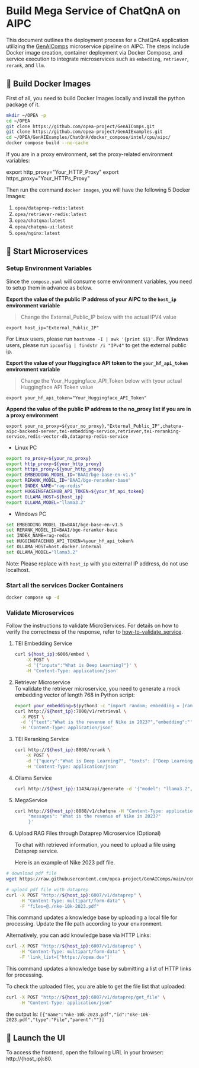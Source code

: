 # Build Mega Service of ChatQnA on AIPC

This document outlines the deployment process for a ChatQnA application utilizing the [GenAIComps](https://github.com/opea-project/GenAIComps.git) microservice pipeline on AIPC. The steps include Docker image creation, container deployment via Docker Compose, and service execution to integrate microservices such as `embedding`, `retriever`, `rerank`, and `llm`.

## 🚀 Build Docker Images

First of all, you need to build Docker Images locally and install the python package of it.

```bash
mkdir ~/OPEA -p
cd ~/OPEA
git clone https://github.com/opea-project/GenAIComps.git
git clone https://github.com/opea-project/GenAIExamples.git
cd ~/OPEA/GenAIExamples/ChatQnA/docker_compose/intel/cpu/aipc/
docker compose build --no-cache
```

If you are in a proxy environment, set the proxy-related environment variables:

export http_proxy="Your_HTTP_Proxy"
export https_proxy="Your_HTTPs_Proxy"

Then run the command `docker images`, you will have the following 5 Docker Images:

1. `opea/dataprep-redis:latest`
2. `opea/retriever-redis:latest`
3. `opea/chatqna:latest`
4. `opea/chatqna-ui:latest`
5. `opea/nginx:latest`

## 🚀 Start Microservices

### Setup Environment Variables

Since the `compose.yaml` will consume some environment variables, you need to setup them in advance as below.

**Export the value of the public IP address of your AIPC to the `host_ip` environment variable**

> Change the External_Public_IP below with the actual IPV4 value

```
export host_ip="External_Public_IP"
```

For Linux users, please run `hostname -I | awk '{print $1}'`. For Windows users, please run `ipconfig | findstr /i "IPv4"` to get the external public ip.

**Export the value of your Huggingface API token to the `your_hf_api_token` environment variable**

> Change the Your_Huggingface_API_Token below with tyour actual Huggingface API Token value

```
export your_hf_api_token="Your_Huggingface_API_Token"
```

**Append the value of the public IP address to the no_proxy list if you are in a proxy environment**

```
export your_no_proxy=${your_no_proxy},"External_Public_IP",chatqna-aipc-backend-server,tei-embedding-service,retriever,tei-reranking-service,redis-vector-db,dataprep-redis-service
```

- Linux PC

```bash
export no_proxy=${your_no_proxy}
export http_proxy=${your_http_proxy}
export https_proxy=${your_http_proxy}
export EMBEDDING_MODEL_ID="BAAI/bge-base-en-v1.5"
export RERANK_MODEL_ID="BAAI/bge-reranker-base"
export INDEX_NAME="rag-redis"
export HUGGINGFACEHUB_API_TOKEN=${your_hf_api_token}
export OLLAMA_HOST=${host_ip}
export OLLAMA_MODEL="llama3.2"
```

- Windows PC

```bash
set EMBEDDING_MODEL_ID=BAAI/bge-base-en-v1.5
set RERANK_MODEL_ID=BAAI/bge-reranker-base
set INDEX_NAME=rag-redis
set HUGGINGFACEHUB_API_TOKEN=%your_hf_api_token%
set OLLAMA_HOST=host.docker.internal
set OLLAMA_MODEL="llama3.2"
```

Note: Please replace with `host_ip` with you external IP address, do not use localhost.

### Start all the services Docker Containers

```bash
docker compose up -d
```

### Validate Microservices

Follow the instructions to validate MicroServices.
For details on how to verify the correctness of the response, refer to [how-to-validate_service](../../hpu/gaudi/how_to_validate_service.md).

1. TEI Embedding Service

   ```bash
   curl ${host_ip}:6006/embed \
       -X POST \
       -d '{"inputs":"What is Deep Learning?"}' \
       -H 'Content-Type: application/json'
   ```

2. Retriever Microservice  
   To validate the retriever microservice, you need to generate a mock embedding vector of length 768 in Python script:

   ```bash
   export your_embedding=$(python3 -c "import random; embedding = [random.uniform(-1, 1) for _ in range(768)]; print(embedding)")
   curl http://${host_ip}:7000/v1/retrieval \
     -X POST \
     -d '{"text":"What is the revenue of Nike in 2023?","embedding":"'"${your_embedding}"'"}' \
     -H 'Content-Type: application/json'
   ```

3. TEI Reranking Service

   ```bash
   curl http://${host_ip}:8808/rerank \
       -X POST \
       -d '{"query":"What is Deep Learning?", "texts": ["Deep Learning is not...", "Deep learning is..."]}' \
       -H 'Content-Type: application/json'
   ```

4. Ollama Service

   ```bash
   curl http://${host_ip}:11434/api/generate -d '{"model": "llama3.2", "prompt":"What is Deep Learning?"}'
   ```

5. MegaService

   ```bash
   curl http://${host_ip}:8888/v1/chatqna -H "Content-Type: application/json" -d '{
        "messages": "What is the revenue of Nike in 2023?"
        }'
   ```

6. Upload RAG Files through Dataprep Microservice (Optional)

   To chat with retrieved information, you need to upload a file using Dataprep service.

   Here is an example of Nike 2023 pdf file.

```bash
# download pdf file
wget https://raw.githubusercontent.com/opea-project/GenAIComps/main/comps/retrievers/redis/data/nke-10k-2023.pdf

# upload pdf file with dataprep
curl -X POST "http://${host_ip}:6007/v1/dataprep" \
     -H "Content-Type: multipart/form-data" \
     -F "files=@./nke-10k-2023.pdf"
```

This command updates a knowledge base by uploading a local file for processing. Update the file path according to your environment.

Alternatively, you can add knowledge base via HTTP Links:

```bash
curl -X POST "http://${host_ip}:6007/v1/dataprep" \
     -H "Content-Type: multipart/form-data" \
     -F 'link_list=["https://opea.dev"]'
```

This command updates a knowledge base by submitting a list of HTTP links for processing.

To check the uploaded files, you are able to get the file list that uploaded:

```bash
curl -X POST "http://${host_ip}:6007/v1/dataprep/get_file" \
     -H "Content-Type: application/json"
```

the output is:
`[{"name":"nke-10k-2023.pdf","id":"nke-10k-2023.pdf","type":"File","parent":""}]`

## 🚀 Launch the UI

To access the frontend, open the following URL in your browser: http://{host_ip}:80.

